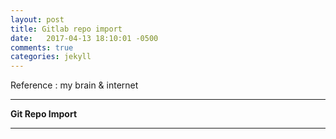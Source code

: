 ```yaml
---
layout: post
title: Gitlab repo import
date:   2017-04-13 18:10:01 -0500
comments: true
categories: jekyll
---
```


Reference : my brain & internet


---

**Git Repo Import**

---

